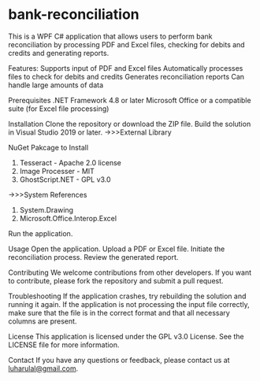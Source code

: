 # bank-reconciliation

This is a WPF C# application that allows users to perform bank reconciliation by processing PDF and Excel files, checking for debits and credits and generating reports.

Features:
Supports input of PDF and Excel files
Automatically processes files to check for debits and credits
Generates reconciliation reports
Can handle large amounts of data

Prerequisites
.NET Framework 4.8 or later
Microsoft Office or a compatible suite (for Excel file processing)

Installation
Clone the repository or download the ZIP file.
Build the solution in Visual Studio 2019 or later.
->>>External Library

NuGet Pakcage to Install

1. Tesseract - Apache 2.0 license
2. Image Processer - MIT
3. GhostScript.NET - GPL v3.0

->>>System References

1. System.Drawing
2. Microsoft.Office.Interop.Excel

Run the application.

Usage
Open the application.
Upload a PDF or Excel file.
Initiate the reconciliation process.
Review the generated report.

Contributing
We welcome contributions from other developers. If you want to contribute, please fork the repository and submit a pull request.

Troubleshooting
If the application crashes, try rebuilding the solution and running it again.
If the application is not processing the input file correctly, make sure that the file is in the correct format and that all necessary columns are present.

License
This application is licensed under the GPL v3.0 License. See the LICENSE file for more information.

Contact
If you have any questions or feedback, please contact us at luharulal@gmail.com.
